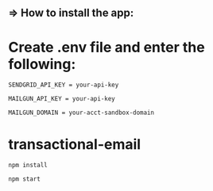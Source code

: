 
## => How to install the app:

# Create .env file and enter the following:
```
SENDGRID_API_KEY = your-api-key

MAILGUN_API_KEY = your-api-key

MAILGUN_DOMAIN = your-acct-sandbox-domain
```

# transactional-email

`` npm install ``

`` npm start ``
